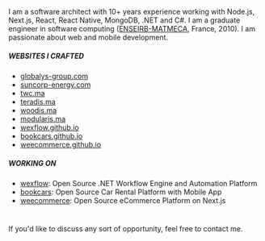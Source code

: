 I am a software architect with 10+ years experience working with Node.js, Next.js, React, React Native, MongoDB, .NET and C#. I am a graduate engineer in software computing ([ENSEIRB-MATMECA](https://en.m.wikipedia.org/wiki/%C3%89cole_nationale_sup%C3%A9rieure_d%27%C3%A9lectronique,_informatique,_t%C3%A9l%C3%A9communications,_math%C3%A9matique_et_m%C3%A9canique_de_Bordeaux), France, 2010). I am passionate about web and mobile development.

##### WEBSITES I CRAFTED
- [globalys-group.com](https://globalys-group.com/)
- [suncorp-energy.com](https://suncorp-energy.com)
- [twc.ma](https://twc.ma/)
- [teradis.ma](https://teradis.ma/)
- [woodis.ma](https://woodis.ma/)
- [modularis.ma](https://modularis.ma/)
- [wexflow.github.io](https://wexflow.github.io/)
- [bookcars.github.io](https://bookcars.github.io/)
- [weecommerce.github.io](https://weecommerce.github.io/)

##### WORKING ON
- [wexflow](https://wexflow.github.io/): Open Source .NET Workflow Engine and Automation Platform
- [bookcars](https://bookcars.github.io/): Open Source Car Rental Platform with Mobile App
- [weecommerce](https://weecommerce.github.io/): Open Source eCommerce Platform on Next.js

#
If you'd like to discuss any sort of opportunity, feel free to contact me.
